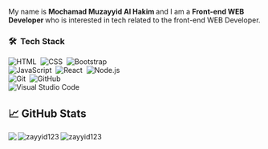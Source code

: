 My name is <b> Mochamad Muzayyid Al Hakim </b> and I am a <b> Front-end WEB Developer </b> who is interested in tech related to the front-end WEB Developer.

### 🛠 &nbsp;Tech Stack

![HTML](https://img.shields.io/badge/-HTML-05122A?style=flat&logo=HTML5)&nbsp;
![CSS](https://img.shields.io/badge/-CSS-05122A?style=flat&logo=CSS3&logoColor=1572B6)&nbsp;
![Bootstrap](https://img.shields.io/badge/-Bootstrap-05122A?style=flat&logo=bootstrap&logoColor=563D7C)
<br />
![JavaScript](https://img.shields.io/badge/-JavaScript-05122A?style=flat&logo=javascript)&nbsp;
![React](https://img.shields.io/badge/-React-05122A?style=flat&logo=react)&nbsp;
![Node.js](https://img.shields.io/badge/-Node.js-05122A?style=flat&logo=node.js)&nbsp;
<br />
![Git](https://img.shields.io/badge/-Git-05122A?style=flat&logo=git)&nbsp;
![GitHub](https://img.shields.io/badge/-GitHub-05122A?style=flat&logo=github)&nbsp;
<br />
![Visual Studio Code](https://img.shields.io/badge/-Visual%20Studio%20Code-05122A?style=flat&logo=visual-studio-code&logoColor=007ACC)&nbsp;

## &#x1f4c8; GitHub Stats
<p align="left">
  <img align="left" src="https://github-readme-stats.vercel.app/api?username=zayyid123&show_icons=true&theme=radical" />
</p>

<p align="left" ><img align="left" src="https://github-readme-streak-stats.herokuapp.com/?user=zayyid123&theme=radical" alt="zayyid123" /></p>

<p><img align="center" src="https://github-readme-stats.vercel.app/api/top-langs?username=zayyid123&show_icons=true&locale=en&layout=compact&theme=radical" alt="zayyid123" /></p>
